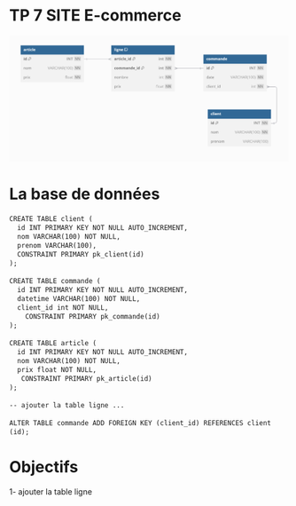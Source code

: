 # TP 7 SITE E-commerce

![base](../img/15/base.png)


# La base de données
```mysql
CREATE TABLE client (
  id INT PRIMARY KEY NOT NULL AUTO_INCREMENT,
  nom VARCHAR(100) NOT NULL,
  prenom VARCHAR(100),
  CONSTRAINT PRIMARY pk_client(id)
);

CREATE TABLE commande (
  id INT PRIMARY KEY NOT NULL AUTO_INCREMENT,
  datetime VARCHAR(100) NOT NULL,
  client_id int NOT NULL,
    CONSTRAINT PRIMARY pk_commande(id)
);

CREATE TABLE article (
  id INT PRIMARY KEY NOT NULL AUTO_INCREMENT,
  nom VARCHAR(100) NOT NULL,
  prix float NOT NULL,
   CONSTRAINT PRIMARY pk_article(id)
);

-- ajouter la table ligne ...

ALTER TABLE commande ADD FOREIGN KEY (client_id) REFERENCES client (id);
```

# Objectifs
 1- ajouter la table ligne